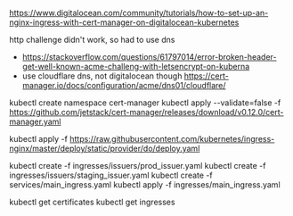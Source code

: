 https://www.digitalocean.com/community/tutorials/how-to-set-up-an-nginx-ingress-with-cert-manager-on-digitalocean-kubernetes

http challenge didn't work, so had to use dns 
  - https://stackoverflow.com/questions/61797014/error-broken-header-get-well-known-acme-challeng-with-letsencrypt-on-kuberna
  - use cloudflare dns, not digitalocean though https://cert-manager.io/docs/configuration/acme/dns01/cloudflare/

kubectl create namespace cert-manager
kubectl apply --validate=false -f https://github.com/jetstack/cert-manager/releases/download/v0.12.0/cert-manager.yaml

kubectl apply -f https://raw.githubusercontent.com/kubernetes/ingress-nginx/master/deploy/static/provider/do/deploy.yaml


kubectl create -f ingresses/issuers/prod_issuer.yaml
kubectl create -f ingresses/issuers/staging_issuer.yaml
kubectl create -f services/main_ingress.yaml
kubectl apply -f ingresses/main_ingress.yaml

kubectl get certificates
kubectl get ingresses